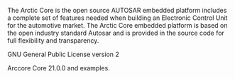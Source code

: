 The Arctic Core is the open source AUTOSAR embedded platform includes a
complete set of features needed when building
an Electronic Control Unit for the automotive
market. The Arctic Core embedded platform is
based on the open industry standard Autosar and
is provided in the source code for full flexibility and
transparency.


GNU General Public License version 2




Arccore Core 21.0.0 and examples.
